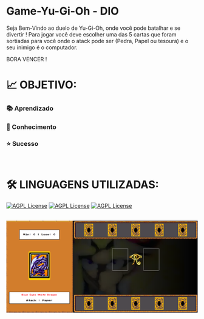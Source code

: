 # Game-Yu-Gi-Oh - DIO

Seja Bem-Vindo ao duelo de Yu-Gi-Oh, onde você pode batalhar e se divertir !
Para jogar você deve escolher uma das 5 cartas que foram sortiadas para você onde o atack pode ser (Pedra, Papel ou tesoura) e o seu inimigo é o computador.

BORA VENCER !
<br>

# **📈 OBJETIVO:**
### 📚 Aprendizado
### 🧠 Conhecimento
### ⭐ Sucesso
<br>

# **🛠 LINGUAGENS UTILIZADAS:**
[![AGPL License](https://img.shields.io/badge/HTML-red.svg)](http://www.gnu.org/licenses/agpl-3.0)
[![AGPL License](https://img.shields.io/badge/CSS-blue.svg)](http://www.gnu.org/licenses/agpl-3.0)
[![AGPL License](https://img.shields.io/badge/JAVASCRIPT-yellow.svg)](http://www.gnu.org/licenses/agpl-3.0)
<br><br>


!["./assets/exemplo.png"](./src/assets/images/image.png)